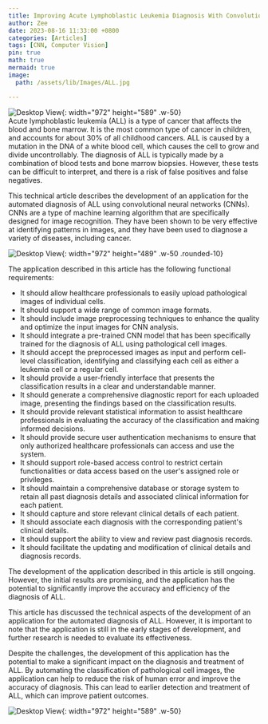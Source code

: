 ```yaml
---
title: Improving Acute Lymphoblastic Leukemia Diagnosis With Convolutional Neural Nework (CNN)
author: Zee
date: 2023-08-16 11:33:00 +0800
categories: [Articles]
tags: [CNN, Computer Vision]
pin: true
math: true
mermaid: true
image:
  path: /assets/lib/Images/ALL.jpg

---
```

![Desktop View](/assets/lib/Images/ALL.jpg){: width="972" height="589" .w-50}
<br>
Acute lymphoblastic leukemia (ALL) is a type of cancer that affects the blood and bone marrow. It is the most common type of cancer in children, and accounts for about 30% of all childhood cancers. ALL is caused by a mutation in the DNA of a white blood cell, which causes the cell to grow and divide uncontrollably. The diagnosis of ALL is typically made by a combination of blood tests and bone marrow biopsies. However, these tests can be difficult to interpret, and there is a risk of false positives and false negatives.


This technical article describes the development of an application for the automated diagnosis of ALL using convolutional neural networks (CNNs). CNNs are a type of machine learning algorithm that are specifically designed for image recognition. They have been shown to be very effective at identifying patterns in images, and they have been used to diagnose a variety of diseases, including cancer.

![Desktop View](/assets/lib/Images/ALL2.png){: width="972" height="489" .w-50 .rounded-10}

The application described in this article has the following functional requirements:

* It should allow healthcare professionals to easily upload pathological images of individual cells.
* It should support a wide range of common image formats.
* It should include image preprocessing techniques to enhance the quality and optimize the input images for CNN analysis.
* It should integrate a pre-trained CNN model that has been specifically trained for the diagnosis of ALL using pathological cell images.
* It should accept the preprocessed images as input and perform cell-level classification, identifying and classifying each cell as either a leukemia cell or a regular cell.
* It should provide a user-friendly interface that presents the classification results in a clear and understandable manner.
* It should generate a comprehensive diagnostic report for each uploaded image, presenting the findings based on the classification results.
* It should provide relevant statistical information to assist healthcare professionals in evaluating the accuracy of the classification and making informed decisions.
* It should provide secure user authentication mechanisms to ensure that only authorized healthcare professionals can access and use the system.
* It should support role-based access control to restrict certain functionalities or data access based on the user's assigned role or privileges.
* It should maintain a comprehensive database or storage system to retain all past diagnosis details and associated clinical information for each patient.
* It should capture and store relevant clinical details of each patient.
* It should associate each diagnosis with the corresponding patient's clinical details.
* It should support the ability to view and review past diagnosis records.
* It should facilitate the updating and modification of clinical details and diagnosis records.

The development of the application described in this article is still ongoing. However, the initial results are promising, and the application has the potential to significantly improve the accuracy and efficiency of the diagnosis of ALL.

This article has discussed the technical aspects of the development of an application for the automated diagnosis of ALL. However, it is important to note that the application is still in the early stages of development, and further research is needed to evaluate its effectiveness.

Despite the challenges, the development of this application has the potential to make a significant impact on the diagnosis and treatment of ALL. By automating the classification of pathological cell images, the application can help to reduce the risk of human error and improve the accuracy of diagnosis. This can lead to earlier detection and treatment of ALL, which can improve patient outcomes.

![Desktop View](/assets/lib/Images/ALL1.jpg){: width="972" height="589" .w-50}